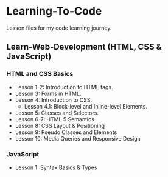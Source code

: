 # Learning-To-Code

Lesson files for my code learning journey.

## Learn-Web-Development (HTML, CSS & JavaScript)

### HTML and CSS Basics

- Lesson 1-2: Introduction to HTML tags.
- Lesson 3: Forms in HTML.
- Lesson 4: Introduction to CSS.
  - Lesson 4.1: Block-level and Inline-level Elements.
- Lesson 5: Classes and Selectors.
- Lesson 6-7: HTML 5 Semantics
- Lesson 8: CSS Layout & Positioning
- Lesson 9: Pseudo Classes and Elements
- Lesson 10: Media Queries and Responsive Design

### JavaScript

- Lesson 1: Syntax Basics & Types
